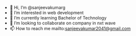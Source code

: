 - 👋 Hi, I’m @sanjeevakumarg
- 👀 I’m interested in web development
- 🌱 I’m currently learning Bachelor of Technology
- 💞️ I’m looking to collaborate on company in nxt wave
- 📫 How to reach me mailto:sanjeevakumar2041@gmail.com

<!---
sanjeevakumarg/sanjeevakumarg is a ✨ special ✨ repository because its `README.md` (this file) appears on your GitHub profile.
You can click the Preview link to take a look at your changes.
--->
